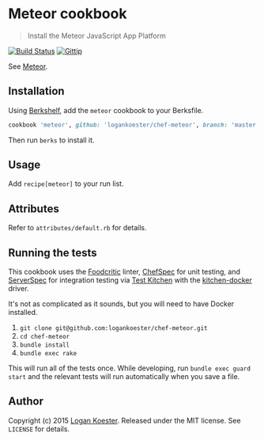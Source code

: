 # Meteor cookbook

> Install the Meteor JavaScript App Platform

[![Build Status](http://ci.ldk.io/logankoester/chef-meteor/badge)](http://ci.ldk.io/logankoester/chef-meteor/)
[![Gittip](http://img.shields.io/gittip/logankoester.png)](https://www.gittip.com/logankoester/)

See [Meteor](https://www.meteor.com/).

## Installation

Using [Berkshelf](http://berkshelf.com/), add the `meteor` cookbook to your Berksfile.

```ruby
cookbook 'meteor', github: 'logankoester/chef-meteor', branch: 'master'
```

Then run `berks` to install it.

## Usage

Add `recipe[meteor]` to your run list.

## Attributes

Refer to `attributes/default.rb` for details.

## Running the tests

This cookbook uses the [Foodcritic](http://www.foodcritic.io/) linter, [ChefSpec](http://sethvargo.github.io/chefspec/) for unit testing, and [ServerSpec](http://serverspec.org/) for integration testing via [Test Kitchen](http://kitchen.ci/) with the [kitchen-docker](https://github.com/portertech/kitchen-docker) driver.

It's not as complicated as it sounds, but you will need to have Docker installed.

1. `git clone git@github.com:logankoester/chef-meteor.git`
2. `cd chef-meteor`
3. `bundle install`
4. `bundle exec rake`

This will run all of the tests once. While developing, run `bundle exec guard start` and the relevant tests will run automatically when you save a file.

## Author

Copyright (c) 2015 [Logan Koester](http://logankoester.com). Released under the MIT license. See `LICENSE` for details.
